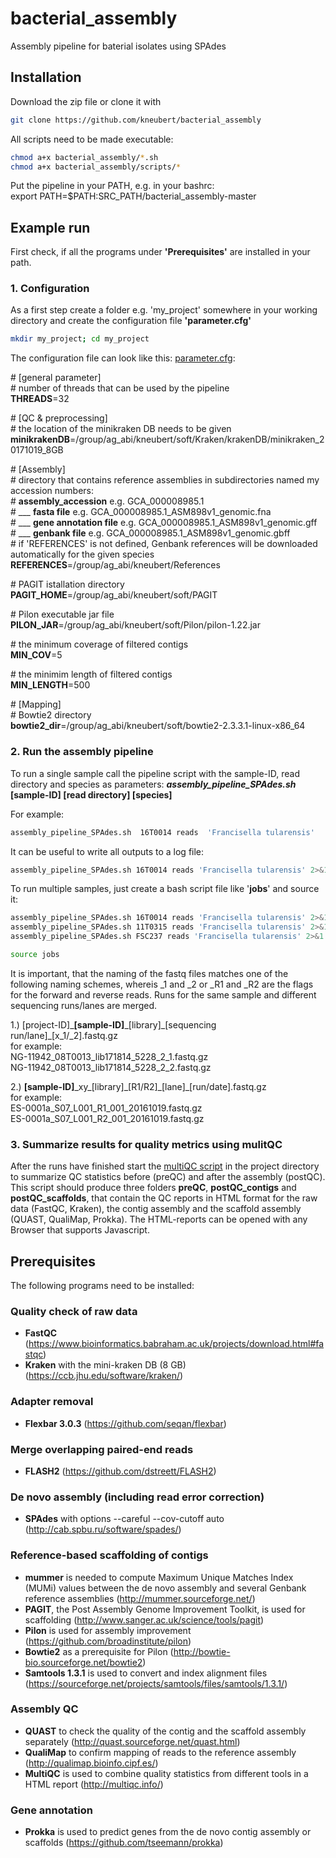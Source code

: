# bacterial_assembly
Assembly pipeline for baterial isolates using SPAdes

## Installation
Download the zip file or clone it with   
```sh
git clone https://github.com/kneubert/bacterial_assembly
```

All scripts need to be made executable:  
```sh
chmod a+x bacterial_assembly/*.sh  
chmod a+x bacterial_assembly/scripts/*  
```

Put the pipeline in your PATH, e.g. in your bashrc:  
export PATH=$PATH:SRC_PATH/bacterial_assembly-master 

## Example run
First check, if all the programs under **'Prerequisites'** are installed in your path.

### **1. Configuration**
As a first step create a folder e.g. 'my_project' somewhere in your working directory and create the configuration file **'parameter.cfg'**   
```sh
mkdir my_project; cd my_project  
```
The configuration file can look like this: [parameter.cfg](https://raw.githubusercontent.com/kneubert/bacterial_assembly/master/example/parameter.cfg):

\# [general parameter]   
\# number of threads that can be used by the pipeline      
**THREADS**=32   

\# [QC & preprocessing]   
\# the location of the minikraken DB needs to be given 
**minikrakenDB**=/group/ag_abi/kneubert/soft/Kraken/krakenDB/minikraken_20171019_8GB

\# [Assembly]   
\# directory that contains reference assemblies in subdirectories named my accession numbers:   
\# **assembly_accession** e.g. GCA_000008985.1   
\# ___ **fasta file** e.g. GCA_000008985.1_ASM898v1_genomic.fna   
\# ___ **gene annotation file** e.g. GCA_000008985.1_ASM898v1_genomic.gff   
\# ___ **genbank file** e.g. GCA_000008985.1_ASM898v1_genomic.gbff   
\# if 'REFERENCES' is not defined, Genbank references will be downloaded automatically for the given species   
**REFERENCES**=/group/ag_abi/kneubert/References 

\# PAGIT istallation directory   
**PAGIT_HOME**=/group/ag_abi/kneubert/soft/PAGIT

\# Pilon executable jar file   
**PILON_JAR**=/group/ag_abi/kneubert/soft/Pilon/pilon-1.22.jar   

\# the minimum coverage of filtered contigs   
**MIN_COV**=5   

\# the minimim length of filtered contigs   
**MIN_LENGTH**=500   

\# [Mapping]   
\# Bowtie2 directory   
**bowtie2_dir**=/group/ag_abi/kneubert/soft/bowtie2-2.3.3.1-linux-x86_64   

### **2. Run the assembly pipeline**
To run a single sample call the pipeline script with the sample-ID, read directory and species as parameters:
***assembly_pipeline_SPAdes.sh***  **[sample-ID] [read directory]  [species]**   

For example:
```sh 
assembly_pipeline_SPAdes.sh  16T0014 reads  'Francisella tularensis'   
```
It can be useful to write all outputs to a log file:   
```sh
assembly_pipeline_SPAdes.sh 16T0014 reads 'Francisella tularensis' 2>&1 |tee -a 16T0014.log   
```
To run multiple samples, just create a bash script file like '**jobs**' and source it:   
```sh
assembly_pipeline_SPAdes.sh 16T0014 reads 'Francisella tularensis' 2>&1 |tee -a 16T0014.log   
assembly_pipeline_SPAdes.sh 11T0315 reads 'Francisella tularensis' 2>&1 |tee -a 11T0315.log   
assembly_pipeline_SPAdes.sh FSC237 reads 'Francisella tularensis' 2>&1 |tee -a FSC237.log    
```
```sh
source jobs 
```
It is important, that the naming of the fastq files matches one of the following naming schemes, whereis _1 and _2 or _R1 and _R2 are the flags for the forward and reverse reads. Runs for the same sample and different sequencing runs/lanes are merged. 
   
1.) \[project-ID\]\_**\[sample-ID\]**\_\[library\]\_\[sequencing run/lane\]\_\[x\_1/\_2\].fastq.gz   
for example:   
NG-11942_08T0013_lib171814_5228_2_1.fastq.gz    
NG-11942_08T0013_lib171814_5228_2_2.fastq.gz   

 2.) **\[sample-ID\]**\_xy\_\[library\]\_\[R1/R2\]\_\[lane\]\_\[run/date\].fastq.gz   
for example:   
ES-0001a_S07_L001_R1_001_20161019.fastq.gz   
ES-0001a_S07_L001_R2_001_20161019.fastq.gz   

### **3. Summarize results for quality metrics using mulitQC**  
After the runs have finished start the [multiQC script](https://raw.githubusercontent.com/kneubert/bacterial_assembly/master/multiqc.sh) in the project directory to summarize QC statistics before (preQC) and after the assembly (postQC).  
This script should produce three folders **preQC**, **postQC_contigs** and **postQC_scaffolds**, that contain the QC reports in HTML format for the raw data (FastQC, Kraken), the contig assembly and the scaffold assembly (QUAST, QualiMap, Prokka). The HTML-reports can be opened with any Browser that supports Javascript.

## Prerequisites
The following programs need to be installed:
### Quality check of raw data
* **FastQC** (https://www.bioinformatics.babraham.ac.uk/projects/download.html#fastqc)
* **Kraken** with the mini-kraken DB (8 GB) (https://ccb.jhu.edu/software/kraken/)

### Adapter removal
* **Flexbar 3.0.3** (https://github.com/seqan/flexbar)

### Merge overlapping paired-end reads
* **FLASH2** (https://github.com/dstreett/FLASH2)

### De novo assembly (including read error correction)
* **SPAdes** with options --careful --cov-cutoff auto (http://cab.spbu.ru/software/spades/)

### Reference-based scaffolding of contigs
* **mummer** is needed to compute Maximum Unique Matches Index (MUMi) values between the de novo assembly and several Genbank reference assemblies (http://mummer.sourceforge.net/)
* **PAGIT**, the Post Assembly Genome Improvement Toolkit, is used for scaffolding (http://www.sanger.ac.uk/science/tools/pagit)
* **Pilon** is used for assembly improvement (https://github.com/broadinstitute/pilon)
* **Bowtie2** as a prerequisite for Pilon (http://bowtie-bio.sourceforge.net/bowtie2)
* **Samtools 1.3.1** is used to convert and index alignment files (https://sourceforge.net/projects/samtools/files/samtools/1.3.1/)

### Assembly QC
* **QUAST** to check the quality of the contig and the scaffold assembly separately (http://quast.sourceforge.net/quast.html)
* **QualiMap** to confirm mapping of reads to the reference assembly (http://qualimap.bioinfo.cipf.es/)
* **MultiQC** is used to combine quality statistics from different tools in a HTML report (http://multiqc.info/)

### Gene annotation
* **Prokka** is used to predict genes from the de novo contig assembly or scaffolds (https://github.com/tseemann/prokka)

